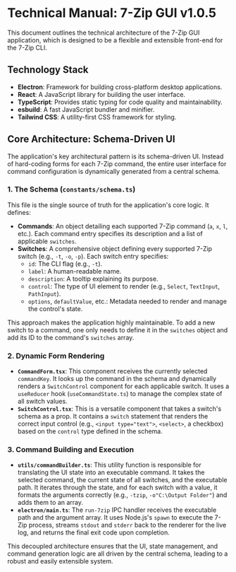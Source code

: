 # Technical Manual: 7-Zip GUI v1.0.5

This document outlines the technical architecture of the 7-Zip GUI application, which is designed to be a flexible and extensible front-end for the 7-Zip CLI.

## Technology Stack

- **Electron**: Framework for building cross-platform desktop applications.
- **React**: A JavaScript library for building the user interface.
- **TypeScript**: Provides static typing for code quality and maintainability.
- **esbuild**: A fast JavaScript bundler and minifier.
- **Tailwind CSS**: A utility-first CSS framework for styling.

## Core Architecture: Schema-Driven UI

The application's key architectural pattern is its schema-driven UI. Instead of hard-coding forms for each 7-Zip command, the entire user interface for command configuration is dynamically generated from a central schema.

### 1. The Schema (`constants/schema.ts`)

This file is the single source of truth for the application's core logic. It defines:
- **Commands**: An object detailing each supported 7-Zip command (`a`, `x`, `l`, etc.). Each command entry specifies its description and a list of applicable `switches`.
- **Switches**: A comprehensive object defining every supported 7-Zip switch (e.g., `-t`, `-o`, `-p`). Each switch entry specifies:
    - `id`: The CLI flag (e.g., `-t`).
    - `label`: A human-readable name.
    - `description`: A tooltip explaining its purpose.
    - `control`: The type of UI element to render (e.g., `Select`, `TextInput`, `PathInput`).
    - `options`, `defaultValue`, etc.: Metadata needed to render and manage the control's state.

This approach makes the application highly maintainable. To add a new switch to a command, one only needs to define it in the `switches` object and add its ID to the command's `switches` array.

### 2. Dynamic Form Rendering

- **`CommandForm.tsx`**: This component receives the currently selected `commandKey`. It looks up the command in the schema and dynamically renders a `SwitchControl` component for each applicable switch. It uses a `useReducer` hook (`useCommandState.ts`) to manage the complex state of all switch values.
- **`SwitchControl.tsx`**: This is a versatile component that takes a switch's schema as a prop. It contains a `switch` statement that renders the correct input control (e.g., `<input type="text">`, `<select>`, a checkbox) based on the `control` type defined in the schema.

### 3. Command Building and Execution

- **`utils/commandBuilder.ts`**: This utility function is responsible for translating the UI state into an executable command. It takes the selected command, the current state of all switches, and the executable path. It iterates through the state, and for each switch with a value, it formats the arguments correctly (e.g., `-tzip`, `-o"C:\Output Folder"`) and adds them to an array.
- **`electron/main.ts`**: The `run-7zip` IPC handler receives the executable path and the argument array. It uses Node.js's `spawn` to execute the 7-Zip process, streams `stdout` and `stderr` back to the renderer for the live log, and returns the final exit code upon completion.

This decoupled architecture ensures that the UI, state management, and command generation logic are all driven by the central schema, leading to a robust and easily extensible system.
